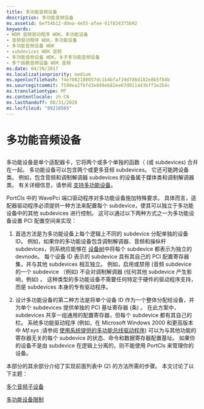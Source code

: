 ```yaml
---
title: 多功能音频设备
description: 多功能音频设备
ms.assetid: 6ef54b12-d0ea-4e55-afee-61f834375b92
keywords:
- WDM 音频驱动程序 WDK、多功能设备
- 音频驱动程序 WDK，多功能设备
- 多功能音频设备 WDK
- subdevices WDK 音频
- 多功能音频设备 WDK，关于多功能音频设备
- 多个函数音频设备 WDK 音频
ms.date: 04/20/2017
ms.localizationpriority: medium
ms.openlocfilehash: f4e7082180057dc1b4bfaf19d7d8d182e8b5f84b
ms.sourcegitcommit: f500ea2fbfd3e849eb82ee67d011443bff3e2b4c
ms.translationtype: MT
ms.contentlocale: zh-CN
ms.lasthandoff: 08/31/2020
ms.locfileid: "89210565"
---
```

# <a name="multifunction-audio-devices"></a>多功能音频设备


## <span id="multifunction_audio_devices"></span><span id="MULTIFUNCTION_AUDIO_DEVICES"></span>


多功能设备是单个适配器卡，它将两个或多个单独的函数（ (或 subdevices) 合并在一起。 多功能设备可以包含两个或更多音频 subdevices。 它还可能跨设备类。 例如，包含音频和调制解调器 subdevices 的设备属于媒体类和调制解调器类。 有关详细信息，请参阅 [支持多功能设备](../multifunction/index.md)。

PortCls 中的 WavePci 端口驱动程序对多功能设备施加特殊要求。 具体而言，适配器驱动程序必须提供一种方法来配置每个 subdevice，使其可以独立于多功能设备中的其他 subdevices 进行控制。 这可以通过以下两种方式之一为多功能设备设置 PCI 配置空间来实现：

1.  首选方法是为多功能设备上每个逻辑上不同的 subdevice 分配单独的设备 ID。 例如，如果你的多功能设备包含调制解调器、音频和操纵杆 subdevices，则系统应能够在 [设备树](../kernel/device-tree.md)中将每个 subdevice 都表示为独立的 devnode。 每个设备 ID 表示的 subdevice 具有其自己的 PCI 配置寄存器集，并与其他 subdevices 相互独立。 例如，启用或禁用 (音频 subdevice 的一个 subdevice （例如) 不会对调制解调器 (任何其他 subdevice 产生影响，例如) 。 这种类型的多功能设备不需要任何特定于硬件的驱动程序支持，而是 subdevices 本身的专有驱动程序。

2.  设计多功能设备的第二种方法是将单个设备 ID 作为一个整体分配给设备，并为单个 subdevices 提供单独的 PCI 基址寄存器 (条) 。 在此方案中，subdevices 共享一组通用的配置寄存器，但每个 subdevice 都有其自己的栏。 系统多功能驱动程序 (例如，在 Microsoft Windows 2000 和更高版本中 *Mf.sys* ;请参阅 [使用系统提供的多功能总线驱动程序](../multifunction/using-the-system-supplied-multifunction-bus-driver.md)) 可以为与其他功能的寄存器无关的每个 subdevice 的状态、命令和数据寄存器配置基址。 如果你的设备不是由 subdevice 在逻辑上分离的，则不能使用 PortCls 来管理你的设备。

本部分的其余部分介绍了实现前面列表中 (2) 的方法所需的步骤。 本文讨论了以下主题：

[多个音频子设备](multiple-audio-subdevices.md)

[多功能设备限制](multifunction-device-limits.md)

 

